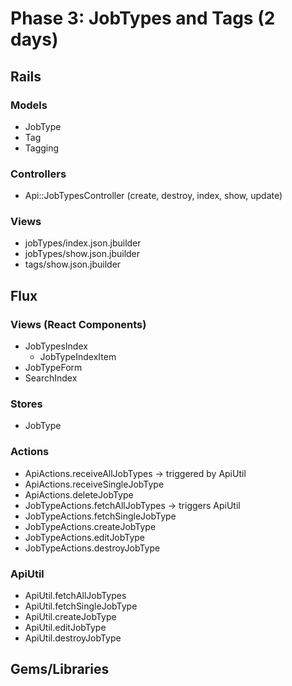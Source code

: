 # Phase 3: JobTypes and Tags (2 days)

## Rails
### Models
* JobType
* Tag
* Tagging

### Controllers
* Api::JobTypesController (create, destroy, index, show, update)

### Views
* jobTypes/index.json.jbuilder
* jobTypes/show.json.jbuilder
* tags/show.json.jbuilder

## Flux
### Views (React Components)
* JobTypesIndex
  - JobTypeIndexItem
* JobTypeForm
* SearchIndex

### Stores
* JobType

### Actions
* ApiActions.receiveAllJobTypes -> triggered by ApiUtil
* ApiActions.receiveSingleJobType
* ApiActions.deleteJobType
* JobTypeActions.fetchAllJobTypes -> triggers ApiUtil
* JobTypeActions.fetchSingleJobType
* JobTypeActions.createJobType
* JobTypeActions.editJobType
* JobTypeActions.destroyJobType

### ApiUtil
* ApiUtil.fetchAllJobTypes
* ApiUtil.fetchSingleJobType
* ApiUtil.createJobType
* ApiUtil.editJobType
* ApiUtil.destroyJobType

## Gems/Libraries
